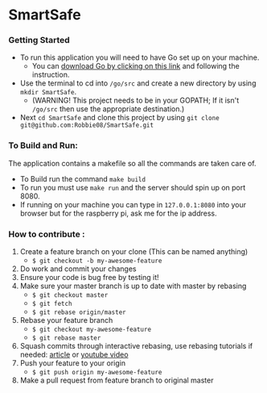 # SmartSafe

### Getting Started
* To run this application you will need to have Go set up on your machine. 
  * You can [download Go by clicking on this link](https://golang.org/doc/tutorial/getting-started) and following the instruction. 
* Use the terminal to cd into `/go/src` and create a new directory by using `mkdir SmartSafe`.
  * (WARNING! This project needs to be in your GOPATH; If it isn't `/go/src` then use the appropriate destination.) 
* Next `cd SmartSafe` and clone this project by using `git clone git@github.com:Robbie08/SmartSafe.git`

### To Build and Run:
The application contains a makefile so all the commands are taken care of. 
* To Build run the command `make build`
* To run you must use `make run` and the server should spin up on port 8080.
* If running on your machine you can type in `127.0.0.1:8080` into your browser but for the raspberry pi, ask me for the ip address.

### How to contribute :
1. Create a feature branch on your clone (This can be named anything)
   - `$ git checkout -b my-awesome-feature`
2. Do work and commit your changes
3. Ensure your code is bug free by testing it!
4. Make sure your master branch is up to date with master by rebasing
   - `$ git checkout master`
   - `$ git fetch `
   - `$ git rebase origin/master`
5. Rebase your feature branch
   - `$ git checkout my-awesome-feature`
   - `$ git rebase master`
6. Squash commits through interactive rebasing, use rebasing tutorials if needed: [article](https://thoughtbot.com/blog/git-interactive-rebase-squash-amend-rewriting-history)  or  [youtube video](https://www.youtube.com/watch?v=V5KrD7CmO4o)
7. Push your feature to your origin
    - `$ git push origin my-awesome-feature`
8. Make a pull request from feature branch to original master

